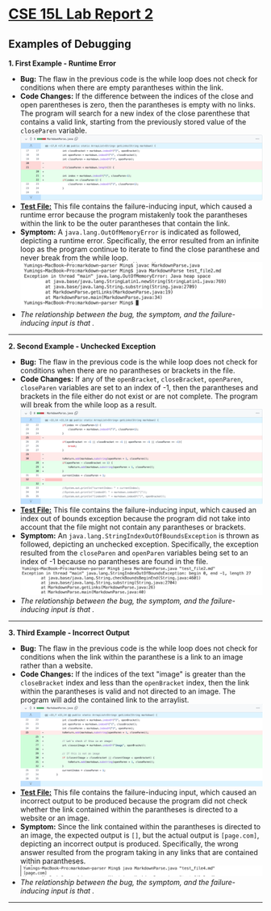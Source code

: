 # [CSE 15L Lab Report 2](https://yuming73.github.io/cse15l-lab-reports/lab-report-2-week-4.html)    
## Examples of Debugging    

**1. First Example - Runtime Error**    
* **Bug:** The flaw in the previous code is the while loop does not check for conditions when there are empty parantheses within the link.    
* **Code Changes:** If the difference between the indices of the close and open parentheses is zero, then the parantheses is empty with no links. The program will search for a new index of the close parenthese that contains a valid link, starting from the previously stored value of the `closeParen` variable.    
![code change diff 1](lab3_screenshot2.png)    
* **[Test File:](https://github.com/yuming73/markdown-parser/commit/c8a4acc428375c279d1824fb3340ee390fa525dd)** This file contains the failure-inducing input, which caused a runtime error because the program mistakenly took the parantheses within the link to be the outer parantheses that contain the link.    
* **Symptom:** A `java.lang.OutOfMemoryError` is indicated as followed, depicting a runtime error. Specifically, the error resulted from an infinite loop as the program continue to iterate to find the close paranthese and never break from the while loop.    
![runtime failure](lab3_screenshot1.png)    
* *The relationship between the bug, the symptom, and the failure-inducing input is that .*    

---   

**2. Second Example - Unchecked Exception**    
* **Bug:** The flaw in the previous code is the while loop does not check for conditions when there are no parantheses or brackets in the file.    
* **Code Changes:** If any of the `openBracket`, `closeBracket`, `openParen`, `closeParen` variables are set to an index of -1, then the parantheses and brackets in the file either do not exist or are not complete. The program will break from the while loop as a result.    
![code change diff 2](lab3_screenshot3.png)    
* **[Test File:](https://github.com/yuming73/markdown-parser/commit/8d20e8d24ce16085bd3f9109ffabed8e2b8fe2f0)** This file contains the failure-inducing input, which caused an index out of bounds exception because the program did not take into account that the file might not contain any parantheses or brackets.    
* **Symptom:** An `java.lang.StringIndexOutOfBoundsException` is thrown as followed, depicting an unchecked exception. Specifically, the exception resulted from the `closeParen` and `openParen` variables being set to an index of -1 because no parantheses are found in the file.    
![index out of bounds](lab3_screenshot4.png)    
* *The relationship between the bug, the symptom, and the failure-inducing input is that .*    

---   

**3. Third Example - Incorrect Output**    
* **Bug:** The flaw in the previous code is the while loop does not check for conditions when the link within the paranthese is a link to an image rather than a website.    
* **Code Changes:** If the indices of the text "image" is greater than the `closeBracket` index and less than the `openBracket` index, then the link within the parantheses is valid and not directed to an image. The program will add the contained link to the arraylist.    
![code change diff 3](lab3_screenshot5.png)    
* **[Test File:](https://github.com/yuming73/markdown-parser/commit/43c5b82c125c0f295edeaa01462997f54ff0b654)** This file contains the failure-inducing input, which caused an incorrect output to be produced because the program did not check whether the link contained within the parantheses is directed to a website or an image.    
* **Symptom:** Since the link contained within the parantheses is directed to an image, the expected output is `[]`, but the actual output is `[page.com]`, depicting an incorrect output is produced. Specifically, the wrong answer resulted from the program taking in any links that are contained within parantheses.    
![incorrect output](lab3_screenshot6.png)    
* *The relationship between the bug, the symptom, and the failure-inducing input is that .*    

---   